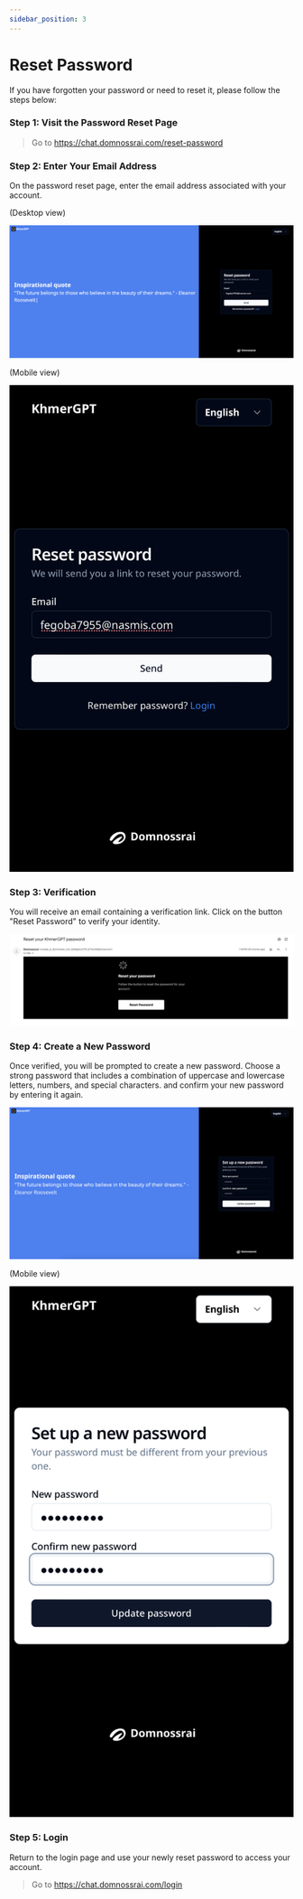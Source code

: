 ```yaml
---
sidebar_position: 3
---
```


# Reset Password

If you have forgotten your password or need to reset it, please follow the steps below:

### Step 1: Visit the Password Reset Page

> Go to https://chat.domnossrai.com/reset-password


### Step 2: Enter Your Email Address

On the password reset page, enter the email address associated with your account.

(Desktop view)


![](../../static/img/desktop-en/reset-password-page-en.png)

(Mobile view)

![](../../static/img/mobile-en/mobile-reset-password-page-en.png)


### Step 3: Verification

You will receive an email containing a verification link. Click on the button "Reset Password" to verify your identity.

![](../../static/img/desktop-en/reset-password-mail.png)


### Step 4: Create a New Password

Once verified, you will be prompted to create a new password. Choose a strong password that includes a combination of uppercase and lowercase letters, numbers, and special characters. and confirm your new password by entering it again.

![](../../static/img/desktop-en/set-new-password-en.png)

(Mobile view)

![](../../static/img/mobile-en/mobile-set-new-password-en.png)

### Step 5: Login

Return to the login page and use your newly reset password to access your account.

> Go to https://chat.domnossrai.com/login
